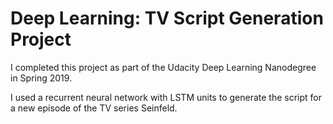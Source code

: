 # Deep Learning: TV Script Generation Project

I completed this project as part of the Udacity Deep Learning Nanodegree in Spring 2019.

I used a recurrent neural network with LSTM units to generate the script for a new episode of the TV series Seinfeld.

